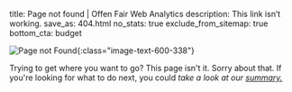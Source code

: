 title: Page not found | Offen Fair Web Analytics
description: This link isn’t working.
save_as: 404.html
no_stats: true
exclude_from_sitemap: true
bottom_cta: budget


![Page not Found](/theme/images/offen-404.png){:class="image-text-600-338"}

Trying to get where you want to go? This page isn't it. Sorry about that. If you're looking for what to do next, you could *take a look at our [summary.](/)*
